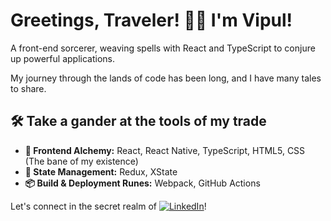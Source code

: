 # Greetings, Traveler! 🧙‍♂️ I'm Vipul!

A front-end sorcerer, weaving spells with React and TypeScript to conjure up powerful applications. 

My journey through the lands of code has been long, and I have many tales to share.


## 🛠️ Take a gander at the tools of my trade

- **🧪 Frontend Alchemy:** React, React Native, TypeScript, HTML5, CSS (The bane of my existence)
- **🔮 State Management:** Redux, XState
- **📦 Build & Deployment Runes:** Webpack, GitHub Actions


Let's connect in the secret realm of [![LinkedIn](https://img.shields.io/badge/LinkedIn-Connect-blue?style=flat-square)](https://www.linkedin.com/in/vipulgujare/)!
